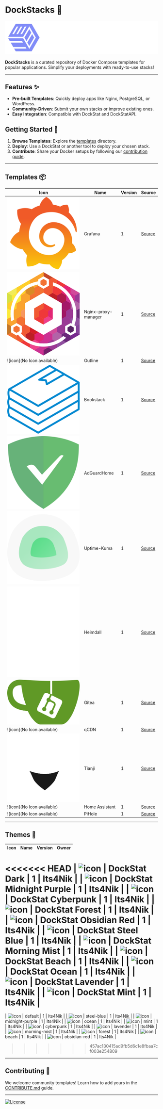 # DockStacks 🐳

![DockStacks Logo](./.github/DockStat.png)

**DockStacks** is a curated repository of Docker Compose templates for popular applications. Simplify your deployments with ready-to-use stacks!

---

## Features ✨

- **Pre-built Templates**: Quickly deploy apps like Nginx, PostgreSQL, or WordPress.
- **Community-Driven**: Submit your own stacks or improve existing ones.
- **Easy Integration**: Compatible with DockStat and DockStatAPI.

## Getting Started 🚀

1. **Browse Templates**: Explore the [templates](./templates) directory.
2. **Deploy**: Use a DockStat or another tool to deploy your chosen stack.
3. **Contribute**: Share your Docker setups by following our [contribution guide](./CONTRIBUTE.md).

---

## Templates 📦

| Icon | Name | Version | Source |
|------|------|---------|--------|
| ![icon](https://raw.githubusercontent.com/Its4Nik/DockStacks/refs/heads/main/templates/grafana/grafana.svg) | Grafana | 1 | [Source](https://github.com/Its4Nik/DockStacks) |
| ![icon](https://raw.githubusercontent.com/Its4Nik/DockStacks/refs/heads/main/templates/nginx-proxy-manager/nginx-proxy-manager.svg) | Nginx-proxy-manager | 1 | [Source](https://github.com/Its4Nik/DockStacks) |
| ![icon](No Icon available) | Outline | 1 | [Source](https://github.com/Its4Nik/DockStacks) |
| ![icon](https://raw.githubusercontent.com/Its4Nik/DockStacks/refs/heads/main/templates/bookstack/bookstack.svg) | Bookstack | 1 | [Source](https://github.com/Its4Nik/DockStacks) |
| ![icon](https://raw.githubusercontent.com/Its4Nik/DockStacks/refs/heads/main/templates/adguardhome/adguard-home.svg) | AdGuardHome | 1 | [Source](https://github.com/Its4Nik/DockStacks) |
| ![icon](https://raw.githubusercontent.com/Its4Nik/DockStacks/refs/heads/main/templates/uptime-kuma/uptime-kuma.svg) | Uptime-Kuma | 1 | [Source](https://github.com/Its4Nik/DockStacks) |
| ![icon](https://raw.githubusercontent.com/Its4Nik/DockStacks/refs/heads/main/templates/heimdall/heimdall.svg) | Heimdall | 1 | [Source](https://github.com/Its4Nik/DockStacks) |
| ![icon](https://raw.githubusercontent.com/Its4Nik/DockStacks/refs/heads/main/templates/gitea/gitea.svg) | Gitea | 1 | [Source](https://github.com/Its4Nik/DockStacks) |
| ![icon](No Icon available) | qCDN | 1 | [Source](https://github.com/Its4Nik/DockStacks) |
| ![icon](https://raw.githubusercontent.com/Its4Nik/DockStacks/refs/heads/main/templates/tianji/tianji.svg) | Tianji | 1 | [Source](https://github.com/Its4Nik/DockStacks) |
| ![icon](No Icon available) | Home Assistant | 1 | [Source](https://github.com/home-assistant/core) |
| ![icon](No Icon available) | PiHole | 1 | [Source](https://github.com/Its4Nik/DockStacks) |

---

## Themes 🎨

| Icon | Name | Version | Owner |
|------|------|---------|-------|
<<<<<<< HEAD
| ![icon](#818cf9) | DockStat Dark | 1 | Its4Nik |
| ![icon](#a78bfa) | DockStat Midnight Purple | 1 | Its4Nik |
| ![icon](#00f0ff) | DockStat Cyberpunk | 1 | Its4Nik |
| ![icon](#4ade80) | DockStat Forest | 1 | Its4Nik |
| ![icon](#f87171) | DockStat Obsidian Red | 1 | Its4Nik |
| ![icon](#60a5fa) | DockStat Steel Blue | 1 | Its4Nik |
| ![icon](#6366f1) | DockStat Morning Mist | 1 | Its4Nik |
| ![icon](#f97316) | DockStat Beach | 1 | Its4Nik |
| ![icon](#06b6d4) | DockStat Ocean | 1 | Its4Nik |
| ![icon](#8b5cf6) | DockStat Lavender | 1 | Its4Nik |
| ![icon](#10b981) | DockStat Mint | 1 | Its4Nik |
=======
| ![icon](#818cf9) | default | 1 | Its4Nik |
| ![icon](#60a5fa) | steel-blue | 1 | Its4Nik |
| ![icon](#a78bfa) | midnight-purple | 1 | Its4Nik |
| ![icon](#06b6d4) | ocean | 1 | Its4Nik |
| ![icon](#10b981) | mint | 1 | Its4Nik |
| ![icon](#00f0ff) | cyberpunk | 1 | Its4Nik |
| ![icon](#8b5cf6) | lavender | 1 | Its4Nik |
| ![icon](#6366f1) | morning-mist | 1 | Its4Nik |
| ![icon](#4ade80) | forest | 1 | Its4Nik |
| ![icon](#f97316) | beach | 1 | Its4Nik |
| ![icon](#f87171) | obsidian-red | 1 | Its4Nik |
>>>>>>> 457ac130415ad9fb5d6c1e8fbaa7cf003e254809

---

## Contributing 🙌

We welcome community templates! Learn how to add yours in the [CONTRIBUTE.md](./CONTRIBUTE.md) guide.

---

[![License](https://img.shields.io/badge/License-MIT-blue.svg)](LICENSE)
